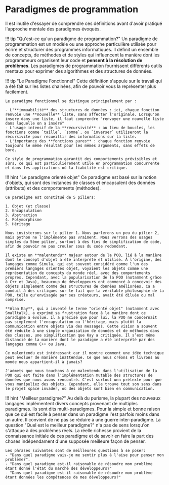 # Paradigmes de programmation

Il est inutile d'essayer de comprendre ces définitions avant d'avoir pratiqué l'approche mentale des paradigmes évoqués.

!!! tip "Qu'est-ce qu'un paradigme de programmation?"
    Un paradigme de programmation est un modèle ou une approche particulière utilisée pour écrire et structurer des programmes informatiques. Il définit un ensemble de concepts, de méthodes et de styles qui influencent la manière dont les programmeurs organisent leur code et **pensent à la résolution de problèmes**. Les paradigmes de programmation fournissent différents outils mentaux pour exprimer des algorithmes et des structures de données.


!!! tip "Le Paradigme Fonctionnel"
    Cette définition s'appuie sur le travail qui a été fait sur les listes chainées, afin de pouvoir vous la représenter plus facilement.

    Le paradigme fonctionnel se distingue principalement par :
    
    - L'**immuabilité** des structures de données : ici, chaque fonction renvoie une **nouvelle** liste, sans affecter l'originale. Lorsqu'on insere dans une liste, il faut comprendre "renvoyer une nouvelle liste dans laquelle on a inséré"
    - L'usage intensif de la **récursivité** : au lieu de boucles, les fonctions comme `taille`, `somme`, ou `inverser` utiliseront la récursivité pour recueillir des informations sur la liste.
    - L'importance des **fonctions pures** : chaque fonction renvoie toujours le même résultat pour les mêmes arguments, sans effets de bord.

    Ce style de programmation garantit des comportements prévisibles et sûrs, ce qui est particulièrement utile en programmation concurrente et dans les applications où la fiabilité est critique.

!!! hint "Le paradigme orienté objet"
    Ce paradigme est basé sur la notion d'objets, qui sont des instances de classes et encapsulent des données (attributs) et des comportements (méthodes).

    Ce paradigme est constitué de 5 piliers:

    1. Objet (et classe)
    2. Encapsulation
    3. Abstraction
    4. Polymorphisme
    5. Héritage

    Nous insisterons sur le pilier 1. Nous parlerons un peu du pilier 2, mais python ne l'implémente pas vraiment. Nous verrons des usages simples du 5ème pilier, surtout à des fins de simplification de code, afin de pouvoir ne pas crouler sous du code redondant.

    Il existe un **malentendu** majeur autour de la POO, lié à la manière dont le concept d'objet a été interprété et utilisé. À l'origine, des langages comme Simula, qui est souvent considéré comme l'un des premiers langages orientés objet, voyaient les objets comme une représentation de concepts du monde réel, avec des comportements propres. Cependant, avec la popularisation de la POO (notamment grâce à C++ et Java), beaucoup de développeurs ont commencé à concevoir des objets simplement comme des structures de données améliorées. Ca a conduit à des critiques sur le fait que la véritable philosophie de la POO, telle qu'envisagée par ses créateurs, avait été diluée ou mal comprise.

    **Alan Kay**, qui a inventé le terme "orienté objet" (notamment avec Smalltalk), a exprimé sa frustration face à la manière dont ce paradigme a évolué. Il a précisé que pour lui, la POO ne concernait pas simplement l'encapsulation ou l'héritage, mais plutôt la communication entre objets via des messages. Cette vision a souvent été réduite à une simple organisation de données et de méthodes dans des classes, une simplification que Kay a critiquée. Il s’est même distancié de la manière dont le paradigme a été interprété par des langages comme C++ ou Java.

    Ce malentendu est intéressant car il montre comment une idée technique peut évoluer de manière inattendue. Ce que nous créons et livrons au monde nous appartient-il à jamais?

    J'admets que nous touchons à ce malentendu dans l'utilisation de la POO qui est faite dans l'implémentation mutable des structures de données que nous avons rencontré. C'est surtout unn prétexte pour que vous manipuliez des objets. Cependant, elle trouve tout son sens dans le projet space invader, où des objets sont bien en communication.


!!! hint "Meilleur paradigme?"
    Au delà du purisme, la plupart des nouveaux langages implémentent divers concepts provenant de multiples paradigmes. Ils sont dits multi-paradigmes. Pour la simple et bonne raison que ce qui est facile à penser dans un paradigme l'est parfois moins dans un autre. Il convient de ne pas se réduire à une guerre inter-paradigme. La question "Quel est le meilleur paradigme?" n'a pas de sens lorsqu'on s'attaque à des problèmes réels. La réelle richesse provient de la connaissance initiale de ces paradigme et de savoir en faire la part des choses indépendament d'une supposée meilleure façon de penser. 

    Les phrases suivantes sont de meilleures questions à se poser:
    - "Dans quel paradigme vais-je me sentir plus à l'aise pour penser mon problème?". 
    - "Dans quel paradigme est-il raisonable de résoudre mon problème étant donné l'état du marché des développeurs?"
    - "Dans quel paradigme est-il raisonable de résoudre mon problème étant données les compétences de mes développeurs?"

